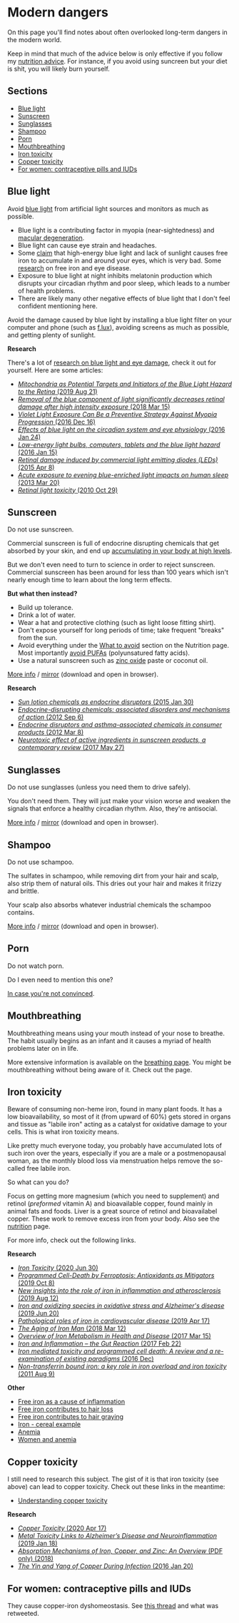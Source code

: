 # Modern dangers

On this page you'll find notes about often overlooked long-term dangers in the
modern world.

Keep in mind that much of the advice below is only effective if you
follow my [nutrition advice](nutrition.md). For instance, if you avoid using
suncreen but your diet is shit, you will likely burn yourself.

## Sections

- [Blue light](#blue-light)
- [Sunscreen](#sunscreen)
- [Sunglasses](#sunglasses)
- [Shampoo](#shampoo)
- [Porn](#porn)
- [Mouthbreathing](#mouthbreathing)
- [Iron toxicity](#iron-toxicity)
- [Copper toxicity](#copper-toxicity)
- [For women: contraceptive pills and IUDs](#for-women-contraceptive-pills-and-iuds)

## Blue light

Avoid [blue light](https://en.wikipedia.org/wiki/Biological_effects_of_high-energy_visible_light)
from artificial light sources and monitors as much as possible.

- Blue light is a contributing factor in myopia (near-sightedness) and
  [macular degeneration](https://en.wikipedia.org/wiki/Macular_degeneration).
- Blue light can cause eye strain and headaches.
- Some [claim](https://twitter.com/Grimhood/status/1301510180450959360) that
  high-energy blue light and lack of sunlight causes free iron to accumulate in
  and around your eyes, which is very bad. Some
  [research](https://www.ncbi.nlm.nih.gov/pmc/articles/PMC2718721/)
  on free iron and eye disease.
- Exposure to blue light at night inhibits melatonin production which disrupts
  your circadian rhythm and poor sleep, which leads to a number of health
  problems.
- There are likely many other negative effects of blue light that I don't feel
  confident mentioning here.

Avoid the damage caused by blue light by installing a blue light filter on your
computer and phone (such as [f.lux](https://justgetflux.com/)), avoiding screens
as much as possible, and getting plenty of sunlight.

**Research**

There's a lot of [research on blue light and eye damage](https://www.ncbi.nlm.nih.gov/pmc/?term=blue+light+eye+damage),
check it out for yourself. Here are some articles:

- [_Mitochondria as Potential Targets and Initiators of the Blue Light Hazard to the Retina_ (2019 Aug 21)](https://www.ncbi.nlm.nih.gov/pmc/articles/PMC6721470/)
- [_Removal of the blue component of light significantly decreases retinal damage after high intensity exposure_ (2018 Mar 15)](https://www.ncbi.nlm.nih.gov/pmc/articles/PMC5854379/)
- [_Violet Light Exposure Can Be a Preventive Strategy Against Myopia Progression_ (2016 Dec 16)](https://www.ncbi.nlm.nih.gov/pmc/articles/PMC5233810/)
- [_Effects of blue light on the circadian system and eye physiology_ (2016 Jan 24)](https://www.ncbi.nlm.nih.gov/pmc/articles/PMC4734149/)
- [_Low-energy light bulbs, computers, tablets and the blue light hazard_ (2016 Jan 15)](https://www.ncbi.nlm.nih.gov/pmc/articles/PMC4763136/)
- [_Retinal damage induced by commercial light emitting diodes (LEDs)_ (2015 Apr 8)](https://pubmed.ncbi.nlm.nih.gov/25863264/)
- [_Acute exposure to evening blue-enriched light impacts on human sleep_ (2013 Mar 20)](https://pubmed.ncbi.nlm.nih.gov/23509952/)
- [_Retinal light toxicity_ (2010 Oct 29)](https://www.ncbi.nlm.nih.gov/pmc/articles/PMC3144654/)

## Sunscreen

Do not use sunscreen.

Commercial sunscreen is full of endocrine disrupting chemicals that get absorbed
by your skin, and end up [accumulating in your body at high levels](https://www.pharmacist.com/article/sunscreen-chemicals-accumulate-body-high-levels).

But we don't even need to turn to science in order to reject sunscreen.
Commercial sunscreen has been around for less than 100 years which isn't
nearly enough time to learn about the long term effects.

**But what then instead?**

- Build up tolerance.
- Drink a lot of water.
- Wear a hat and protective clothing (such as light loose fitting shirt).
- Don't expose yourself for long periods of time; take frequent "breaks" from the sun.
- Avoid everything under the [What to avoid](nutrition.md#what-to-avoid) section
  on the Nutrition page. Most importantly
  [avoid PUFAs](https://twitter.com/SolBrah/status/1286086327427928064)
  (polyunsatured fatty acids).
- Use a natural sunscreen such as
  [zinc oxide](https://twitter.com/Grimhood/status/1286091082397147136) paste
  or coconut oil.

[More info](https://www.mitohealth.ca/most-sunscreens-are-terrible/)
/ [mirror](resources/page-sunscreen.html) (download and open in browser).

**Research**

- [_Sun lotion chemicals as endocrine disruptors_ (2015 Jan 30)](https://pubmed.ncbi.nlm.nih.gov/25885102/)
- [_Endocrine-disrupting chemicals: associated disorders and mechanisms of action_ (2012 Sep 6)](https://www.ncbi.nlm.nih.gov/pmc/articles/PMC3443608/)
- [_Endocrine disruptors and asthma-associated chemicals in consumer products_ (2012 Mar 8)](https://pubmed.ncbi.nlm.nih.gov/22398195/)
- [_Neurotoxic effect of active ingredients in sunscreen products, a contemporary review_ (2017 May 27)](https://pubmed.ncbi.nlm.nih.gov/28959646/)

## Sunglasses

Do not use sunglasses (unless you need them to drive safely).

You don't need them. They will just make your vision worse and weaken the
signals that enforce a healthy circadian rhythm. Also, they're antisocial.

[More info](https://medium.com/@veritasnaut/sunglasses-are-killing-you-dbadb93f935d)
/ [mirror](resources/page-sunglasses.html) (download and open in browser).

## Shampoo

Do not use schampoo.

The sulfates in schampoo, while removing dirt from your hair and scalp, also
strip them of natural oils. This dries out your hair and makes it frizzy and
brittle.

Your scalp also absorbs whatever industrial chemicals the schampoo contains.

[More info](https://www.reddit.com/r/NoPoo/wiki/index)
/ [mirror](resources/page-nopoo-wiki.html) (download and open in browser).

## Porn

Do not watch porn.

Do I even need to mention this one?

[In case you're not convinced](https://twitter.com/thuletide/status/1249437488579579905).

## Mouthbreathing

Mouthbreathing means using your mouth instead of your nose to breathe.
The habit usually begins as an infant and it causes a myriad of health problems
later on in life.

More extensive information is available on the [breathing page](breathing.md).
You might be mouthbreathing without being aware of it. Check out the page.

## Iron toxicity

Beware of consuming non-heme iron, found in many plant foods. It has a low
bioavailability, so most of it (from upward of 60%) gets stored in organs and
tissue as "labile iron" acting as a catalyst for oxidative damage to your
cells. This is what iron toxicity means.

Like pretty much everyone today, you probably have accumulated lots of such iron
over the years, especially if you are a male or a postmenopausal woman, as the
monthly blood loss via menstruation helps remove the so-called free labile iron.

So what can you do?

Focus on getting more magnesium (which you need to supplement) and retinol
(_preformed_ vitamin A) and bioavailable copper, found mainly in animal fats
and foods. Liver is a great source of retinol and bioavailabel copper. These
work to remove excess iron from your body.
Also see the [nutrition](nutrition.md) page.

For more info, check out the following links.

**Research**

- [_Iron Toxicity_ (2020 Jun 30)](https://www.ncbi.nlm.nih.gov/books/NBK459224/)
- [_Programmed Cell-Death by Ferroptosis: Antioxidants as Mitigators_ (2019 Oct 8)](https://www.ncbi.nlm.nih.gov/pmc/articles/PMC6801403/)
- [_New insights into the role of iron in inflammation and atherosclerosis_ (2019 Aug 12)](https://www.ncbi.nlm.nih.gov/pmc/articles/PMC6796517/)
- [_Iron and oxidizing species in oxidative stress and Alzheimer's disease_ (2019 Jun 20)](https://www.ncbi.nlm.nih.gov/pmc/articles/PMC6880687/)
- [_Pathological roles of iron in cardiovascular disease_ (2019 Apr 17)](https://www.ncbi.nlm.nih.gov/pmc/articles/PMC6469984/)
- [_The Aging of Iron Man_ (2018 Mar 12)](https://www.ncbi.nlm.nih.gov/pmc/articles/PMC5857593/)
- [_Overview of Iron Metabolism in Health and Disease_ (2017 Mar 15)](https://onlinelibrary.wiley.com/doi/full/10.1111/hdi.12542)
- [_Iron and Inflammation – the Gut Reaction_ (2017 Feb 22)](https://www.ncbi.nlm.nih.gov/pmc/articles/PMC5321802/)
- [_Iron mediated toxicity and programmed cell death: A review and a re-examination of existing paradigms_ (2016 Dec)](https://www.sciencedirect.com/science/article/pii/S0167488916303275)
- [_Non-transferrin bound iron: a key role in iron overload and iron toxicity_ (2011 Aug 9)](https://pubmed.ncbi.nlm.nih.gov/21855608/)

**Other**

- [Free iron as a cause of inflammation](https://www.multiflora-herbs.com/blogs/news/free-iron-as-a-cause-of-inflammation)
- [Free iron contributes to hair loss ](https://twitter.com/Grimhood/status/1306941811684851714)
- [Free iron contributes to hair graying ](https://twitter.com/Grimhood/status/1307230388440317953)
- [Iron - cereal example ](https://twitter.com/Grimhood/status/1307944527060070400)
- [Anemia](https://twitter.com/Grimhood/status/1307785622933762049)
- [Women and anemia](https://twitter.com/Grimhood/status/1298516456787697664)

## Copper toxicity

I still need to research this subject. The gist of it is that iron toxicity
(see above) can lead to copper toxicity. Check out these links in the meantime:

- [Understanding copper toxicity](https://www.multiflora-herbs.com/blogs/news/the-dark-side-of-copper)

**Research**

- [_Copper Toxicity_ (2020 Apr 17)](https://www.ncbi.nlm.nih.gov/books/NBK557456/)
- [_Metal Toxicity Links to Alzheimer’s Disease and Neuroinflammation_ (2019 Jan 18)](https://www.ncbi.nlm.nih.gov/pmc/articles/PMC6475603/)
- [_Absorption Mechanisms of Iron, Copper, and Zinc: An Overview_ (PDF only) (2018)](https://pubmed.ncbi.nlm.nih.gov/29491267/)
- [_The Yin and Yang of Copper During Infection_ (2016 Jan 20)](https://www.ncbi.nlm.nih.gov/pmc/articles/PMC5535265/)

## For women: contraceptive pills and IUDs

They cause copper-iron dyshomeostasis. See
[this thread](https://twitter.com/Grimhood/status/1308544875332136960)
and what was retweeted.
